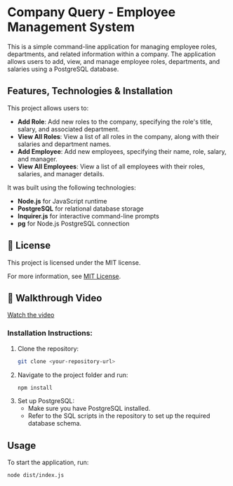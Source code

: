 # Company Query - Employee Management System

This is a simple command-line application for managing employee roles, departments, and related information within a company. The application allows users to add, view, and manage employee roles, departments, and salaries using a PostgreSQL database.

## Features, Technologies & Installation

This project allows users to:
- **Add Role**: Add new roles to the company, specifying the role's title, salary, and associated department.
- **View All Roles**: View a list of all roles in the company, along with their salaries and department names.
- **Add Employee**: Add new employees, specifying their name, role, salary, and manager.
- **View All Employees**: View a list of all employees with their roles, salaries, and manager details.

It was built using the following technologies:
- **Node.js** for JavaScript runtime
- **PostgreSQL** for relational database storage
- **Inquirer.js** for interactive command-line prompts
- **pg** for Node.js PostgreSQL connection


## 📜 License

This project is licensed under the MIT license.

For more information, see [MIT License](https://opensource.org/licenses/MIT).




## 🎥 Walkthrough Video
[Watch the video](https://drive.google.com/file/d/1R-S4SanZ4nzTZk-c9WU-b3-vYGMwf1Ba/view)


### Installation Instructions:
1. Clone the repository:
    ```bash
    git clone <your-repository-url>
    ```
2. Navigate to the project folder and run:
    ```bash
    npm install
    ```
3. Set up PostgreSQL:
    - Make sure you have PostgreSQL installed.
    - Refer to the SQL scripts in the repository to set up the required database schema.

## Usage

To start the application, run:
```bash
node dist/index.js



